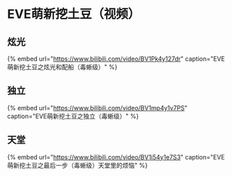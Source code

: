 # EVE萌新挖土豆（视频）

## 炫光

{% embed url="https://www.bilibili.com/video/BV1Pk4y127dr" caption="EVE萌新挖土豆之炫光和配船（毒蜥级）" %}

## 独立

{% embed url="https://www.bilibili.com/video/BV1mp4y1v7PS" caption="EVE萌新挖土豆之独立（毒蜥级）" %}

## 天堂

{% embed url="https://www.bilibili.com/video/BV1i54y1e7S3" caption="EVE萌新挖土豆之最后一步（毒蜥级）天堂里的烦恼" %}

